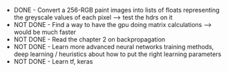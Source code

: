 * DONE - Convert a 256-RGB paint images into lists of floats representing the greyscale values of each pixel --> test the hdrs on it
* NOT DONE - Find a way to have the gpu doing matrix calculations --> would be much faster
* NOT DONE - Read the chapter 2 on backpropagation
* NOT DONE - Learn more advanced neural networks training methods, deep learning / heuristics about how to put the right learning parameters
* NOT DONE - Learn tf, keras
    
